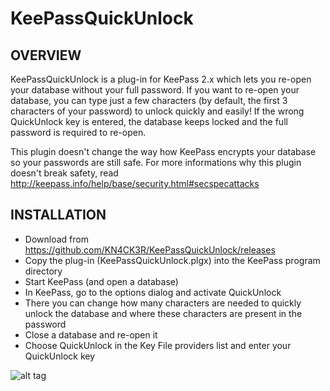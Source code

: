 KeePassQuickUnlock
=================================

OVERVIEW
-----
KeePassQuickUnlock is a plug-in for KeePass 2.x which lets you re-open your database without your full password.
If you want to re-open your database, you can type just a few characters (by default, the first 3 characters of your password) to unlock quickly and easily!
If the wrong QuickUnlock key is entered, the database keeps locked and the full password is required to re-open.

This plugin doesn't change the way how KeePass encrypts your database so your passwords are still safe.
For more informations why this plugin doesn't break safety, read http://keepass.info/help/base/security.html#secspecattacks

INSTALLATION
-----
- Download from https://github.com/KN4CK3R/KeePassQuickUnlock/releases
- Copy the plug-in (KeePassQuickUnlock.plgx) into the KeePass program directory
- Start KeePass (and open a database)
- In KeePass, go to the options dialog and activate QuickUnlock
- There you can change how many characters are needed to quickly unlock the database and where these characters are present in the password
- Close a database and re-open it
- Choose QuickUnlock in the Key File providers list and enter your QuickUnlock key

![alt tag](https://abload.de/img/quickunlock11nud0.jpg)
